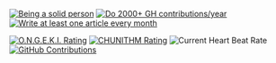 [![Being a solid person][solid-img]][solid-link]
[![Do 2000+ GH contributions/year][contributions-img]][contributions-link]
[![Write at least one article every month][blog-img]][blog-link]

[![O.N.G.E.K.I. Rating][ongeki-img]][ongeki-link]
[![CHUNITHM Rating][chunithm-img]][chunithm-link]
![Current Heart Beat Rate][heartbeat-img]
[![GitHub Contributions][contributions-count-img]][contributions-count-link]

[solid-img]: https://github.com/hakatashi/hakatashi/workflows/Being%20a%20solid%20person/badge.svg
[solid-link]:https://github.com/hakatashi/hakatashi/actions?query=workflow%3A%22Being+a+solid+person%22
[contributions-img]: https://github.com/hakatashi/hakatashi/actions/workflows/contributions.yml/badge.svg
[contributions-link]: https://github.com/hakatashi/hakatashi/actions/workflows/contributions.yml
[blog-img]: https://github.com/hakatashi/hakatashi/actions/workflows/blog.yml/badge.svg
[blog-link]: https://github.com/hakatashi/hakatashi/actions/workflows/blog.yml
[ongeki-img]: https://img.shields.io/badge/O.N.G.E.K.I.-16.03-blue
[ongeki-link]: https://ongeki-score.net/user/4826
[chunithm-img]: https://img.shields.io/badge/CHUNITHM-15.85-blue
[chunithm-link]: https://chunirec.net/users/hakatashi
[heartbeat-img]: https://img.shields.io/endpoint?url=https%3A%2F%2Fus-central1-hakatabot-firebase-functions.cloudfunctions.net%2FfitbitLatestHeartBeatRate&cacheSeconds=3600
[contributions-count-img]: https://img.shields.io/badge/Contributions-2900-orange
[contributions-count-link]: https://github.com/hakatashi
